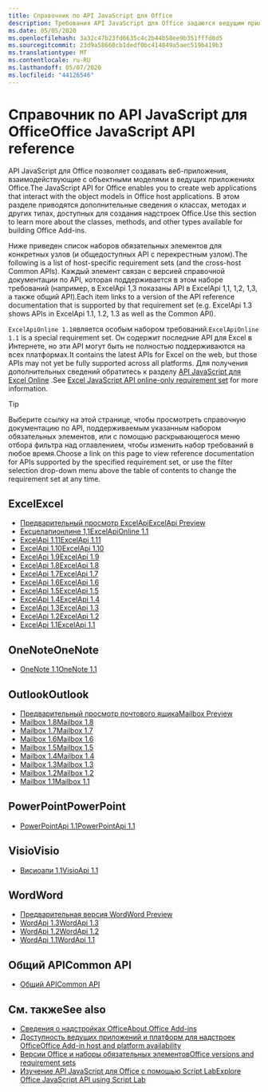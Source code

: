 ```yaml
---
title: Справочник по API JavaScript для Office
description: Требования API JavaScript для Office задаются ведущим приложением.
ms.date: 05/05/2020
ms.openlocfilehash: 3a32c47b23fd6635c4c2b44b58ee9b351fffd8d5
ms.sourcegitcommit: 23d9a58660cb1dedf0bc414849a5aec519b419b3
ms.translationtype: MT
ms.contentlocale: ru-RU
ms.lasthandoff: 05/07/2020
ms.locfileid: "44126546"
---
```

# <a name="office-javascript-api-reference"></a><span data-ttu-id="b5188-103">Справочник по API JavaScript для Office</span><span class="sxs-lookup"><span data-stu-id="b5188-103">Office JavaScript API reference</span></span>

<span data-ttu-id="b5188-104">API JavaScript для Office позволяет создавать веб-приложения, взаимодействующие с объектными моделями в ведущих приложениях Office.</span><span class="sxs-lookup"><span data-stu-id="b5188-104">The JavaScript API for Office enables you to create web applications that interact with the object models in Office host applications.</span></span> <span data-ttu-id="b5188-105">В этом разделе приводятся дополнительные сведения о классах, методах и других типах, доступных для создания надстроек Office.</span><span class="sxs-lookup"><span data-stu-id="b5188-105">Use this section to learn more about the classes, methods, and other types available for building Office Add-ins.</span></span>

<span data-ttu-id="b5188-106">Ниже приведен список наборов обязательных элементов для конкретных узлов (и общедоступных API с перекрестным узлом).</span><span class="sxs-lookup"><span data-stu-id="b5188-106">The following is a list of host-specific requirement sets (and the cross-host Common APIs).</span></span> <span data-ttu-id="b5188-107">Каждый элемент связан с версией справочной документации по API, которая поддерживается в этом наборе требований (например, в ExcelApi 1,3 показаны API в ExcelApi 1,1, 1,2, 1,3, а также общий API).</span><span class="sxs-lookup"><span data-stu-id="b5188-107">Each item links to a version of the API reference documentation that is supported by that requirement set (e.g. ExcelApi 1.3 shows APIs in ExcelApi 1.1, 1.2, 1.3 as well as the Common API).</span></span>

<span data-ttu-id="b5188-108">`ExcelApiOnline 1.1`является особым набором требований.</span><span class="sxs-lookup"><span data-stu-id="b5188-108">`ExcelApiOnline 1.1` is a special requirement set.</span></span> <span data-ttu-id="b5188-109">Он содержит последние API для Excel в Интернете, но эти API могут быть не полностью поддерживаются на всех платформах.</span><span class="sxs-lookup"><span data-stu-id="b5188-109">It contains the latest APIs for Excel on the web, but those APIs may not yet be fully supported across all platforms.</span></span> <span data-ttu-id="b5188-110">Для получения дополнительных сведений обратитесь к разделу [API JavaScript для Excel Online](/office/dev/add-ins/reference/requirement-sets/excel-api-online-requirement-set) .</span><span class="sxs-lookup"><span data-stu-id="b5188-110">See [Excel JavaScript API online-only requirement set](/office/dev/add-ins/reference/requirement-sets/excel-api-online-requirement-set) for more information.</span></span>

> [!TIP]
> <span data-ttu-id="b5188-111">Выберите ссылку на этой странице, чтобы просмотреть справочную документацию по API, поддерживаемым указанным набором обязательных элементов, или с помощью раскрывающегося меню отбора фильтра над оглавлением, чтобы изменить набор требований в любое время.</span><span class="sxs-lookup"><span data-stu-id="b5188-111">Choose a link on this page to view reference documentation for APIs supported by the specified requirement set, or use the filter selection drop-down menu above the table of contents to change the requirement set at any time.</span></span>

## <a name="excel"></a><span data-ttu-id="b5188-112">Excel</span><span class="sxs-lookup"><span data-stu-id="b5188-112">Excel</span></span>

- [<span data-ttu-id="b5188-113">Предварительный просмотр ExcelApi</span><span class="sxs-lookup"><span data-stu-id="b5188-113">ExcelApi Preview</span></span>](/javascript/api/excel?view=excel-js-preview)
- [<span data-ttu-id="b5188-114">Ексцелапионлине 1,1</span><span class="sxs-lookup"><span data-stu-id="b5188-114">ExcelApiOnline 1.1</span></span>](/javascript/api/excel?view=excel-js-online)
- [<span data-ttu-id="b5188-115">ExcelApi 1,11</span><span class="sxs-lookup"><span data-stu-id="b5188-115">ExcelApi 1.11</span></span>](/javascript/api/excel?view=excel-js-1.11)
- [<span data-ttu-id="b5188-116">ExcelApi 1.10</span><span class="sxs-lookup"><span data-stu-id="b5188-116">ExcelApi 1.10</span></span>](/javascript/api/excel?view=excel-js-1.10)
- [<span data-ttu-id="b5188-117">ExcelApi 1.9</span><span class="sxs-lookup"><span data-stu-id="b5188-117">ExcelApi 1.9</span></span>](/javascript/api/excel?view=excel-js-1.9)
- [<span data-ttu-id="b5188-118">ExcelApi 1.8</span><span class="sxs-lookup"><span data-stu-id="b5188-118">ExcelApi 1.8</span></span>](/javascript/api/excel?view=excel-js-1.8)
- [<span data-ttu-id="b5188-119">ExcelApi 1.7</span><span class="sxs-lookup"><span data-stu-id="b5188-119">ExcelApi 1.7</span></span>](/javascript/api/excel?view=excel-js-1.7)
- [<span data-ttu-id="b5188-120">ExcelApi 1.6</span><span class="sxs-lookup"><span data-stu-id="b5188-120">ExcelApi 1.6</span></span>](/javascript/api/excel?view=excel-js-1.6)
- [<span data-ttu-id="b5188-121">ExcelApi 1.5</span><span class="sxs-lookup"><span data-stu-id="b5188-121">ExcelApi 1.5</span></span>](/javascript/api/excel?view=excel-js-1.5)
- [<span data-ttu-id="b5188-122">ExcelApi 1.4</span><span class="sxs-lookup"><span data-stu-id="b5188-122">ExcelApi 1.4</span></span>](/javascript/api/excel?view=excel-js-1.4)
- [<span data-ttu-id="b5188-123">ExcelApi 1.3</span><span class="sxs-lookup"><span data-stu-id="b5188-123">ExcelApi 1.3</span></span>](/javascript/api/excel?view=excel-js-1.3)
- [<span data-ttu-id="b5188-124">ExcelApi 1.2</span><span class="sxs-lookup"><span data-stu-id="b5188-124">ExcelApi 1.2</span></span>](/javascript/api/excel?view=excel-js-1.2)
- [<span data-ttu-id="b5188-125">ExcelApi 1.1</span><span class="sxs-lookup"><span data-stu-id="b5188-125">ExcelApi 1.1</span></span>](/javascript/api/excel?view=excel-js-1.1)

## <a name="onenote"></a><span data-ttu-id="b5188-126">OneNote</span><span class="sxs-lookup"><span data-stu-id="b5188-126">OneNote</span></span>

- [<span data-ttu-id="b5188-127">OneNote 1,1</span><span class="sxs-lookup"><span data-stu-id="b5188-127">OneNote 1.1</span></span>](/javascript/api/onenote?view=onenote-js-1.1)

## <a name="outlook"></a><span data-ttu-id="b5188-128">Outlook</span><span class="sxs-lookup"><span data-stu-id="b5188-128">Outlook</span></span>

- [<span data-ttu-id="b5188-129">Предварительный просмотр почтового ящика</span><span class="sxs-lookup"><span data-stu-id="b5188-129">Mailbox Preview</span></span>](/javascript/api/outlook?view=outlook-js-preview)
- [<span data-ttu-id="b5188-130">Mailbox 1.8</span><span class="sxs-lookup"><span data-stu-id="b5188-130">Mailbox 1.8</span></span>](/javascript/api/outlook?view=outlook-js-1.8)
- [<span data-ttu-id="b5188-131">Mailbox 1.7</span><span class="sxs-lookup"><span data-stu-id="b5188-131">Mailbox 1.7</span></span>](/javascript/api/outlook?view=outlook-js-1.7)
- [<span data-ttu-id="b5188-132">Mailbox 1.6</span><span class="sxs-lookup"><span data-stu-id="b5188-132">Mailbox 1.6</span></span>](/javascript/api/outlook?view=outlook-js-1.6)
- [<span data-ttu-id="b5188-133">Mailbox 1.5</span><span class="sxs-lookup"><span data-stu-id="b5188-133">Mailbox 1.5</span></span>](/javascript/api/outlook?view=outlook-js-1.5)
- [<span data-ttu-id="b5188-134">Mailbox 1.4</span><span class="sxs-lookup"><span data-stu-id="b5188-134">Mailbox 1.4</span></span>](/javascript/api/outlook?view=outlook-js-1.4)
- [<span data-ttu-id="b5188-135">Mailbox 1.3</span><span class="sxs-lookup"><span data-stu-id="b5188-135">Mailbox 1.3</span></span>](/javascript/api/outlook?view=outlook-js-1.3)
- [<span data-ttu-id="b5188-136">Mailbox 1.2</span><span class="sxs-lookup"><span data-stu-id="b5188-136">Mailbox 1.2</span></span>](/javascript/api/outlook?view=outlook-js-1.2)
- [<span data-ttu-id="b5188-137">Mailbox 1.1</span><span class="sxs-lookup"><span data-stu-id="b5188-137">Mailbox 1.1</span></span>](/javascript/api/outlook?view=outlook-js-1.1)

## <a name="powerpoint"></a><span data-ttu-id="b5188-138">PowerPoint</span><span class="sxs-lookup"><span data-stu-id="b5188-138">PowerPoint</span></span>

- [<span data-ttu-id="b5188-139">PowerPointApi 1.1</span><span class="sxs-lookup"><span data-stu-id="b5188-139">PowerPointApi 1.1</span></span>](/javascript/api/powerpoint?view=powerpoint-js-1.1)

## <a name="visio"></a><span data-ttu-id="b5188-140">Visio</span><span class="sxs-lookup"><span data-stu-id="b5188-140">Visio</span></span>

- [<span data-ttu-id="b5188-141">Висиоапи 1,1</span><span class="sxs-lookup"><span data-stu-id="b5188-141">VisioApi 1.1</span></span>](/javascript/api/visio?view=visio-js-1.1)

## <a name="word"></a><span data-ttu-id="b5188-142">Word</span><span class="sxs-lookup"><span data-stu-id="b5188-142">Word</span></span>

- [<span data-ttu-id="b5188-143">Предварительная версия Word</span><span class="sxs-lookup"><span data-stu-id="b5188-143">Word Preview</span></span>](/javascript/api/word?view=word-js-preview)
- [<span data-ttu-id="b5188-144">WordApi 1.3</span><span class="sxs-lookup"><span data-stu-id="b5188-144">WordApi 1.3</span></span>](/javascript/api/word?view=word-js-1.3)
- [<span data-ttu-id="b5188-145">WordApi 1.2</span><span class="sxs-lookup"><span data-stu-id="b5188-145">WordApi 1.2</span></span>](/javascript/api/word?view=word-js-1.2)
- [<span data-ttu-id="b5188-146">WordApi 1.1</span><span class="sxs-lookup"><span data-stu-id="b5188-146">WordApi 1.1</span></span>](/javascript/api/word?view=word-js-1.1)

## <a name="common-api"></a><span data-ttu-id="b5188-147">Общий API</span><span class="sxs-lookup"><span data-stu-id="b5188-147">Common API</span></span>

- [<span data-ttu-id="b5188-148">Общий API</span><span class="sxs-lookup"><span data-stu-id="b5188-148">Common API</span></span>](/javascript/api/office?view=common-js)

## <a name="see-also"></a><span data-ttu-id="b5188-149">См. также</span><span class="sxs-lookup"><span data-stu-id="b5188-149">See also</span></span>

- [<span data-ttu-id="b5188-150">Сведения о надстройках Office</span><span class="sxs-lookup"><span data-stu-id="b5188-150">About Office Add-ins</span></span>](/office/dev/add-ins/overview)
- [<span data-ttu-id="b5188-151">Доступность ведущих приложений и платформ для надстроек Office</span><span class="sxs-lookup"><span data-stu-id="b5188-151">Office Add-in host and platform availability</span></span>](/office/dev/add-ins/overview/office-add-in-availability)
- [<span data-ttu-id="b5188-152">Версии Office и наборы обязательных элементов</span><span class="sxs-lookup"><span data-stu-id="b5188-152">Office versions and requirement sets</span></span>](/office/dev/add-ins/develop/office-versions-and-requirement-sets)
- [<span data-ttu-id="b5188-153">Изучение API JavaScript для Office с помощью Script Lab</span><span class="sxs-lookup"><span data-stu-id="b5188-153">Explore Office JavaScript API using Script Lab</span></span>](/office/dev/add-ins/overview/explore-with-script-lab)
